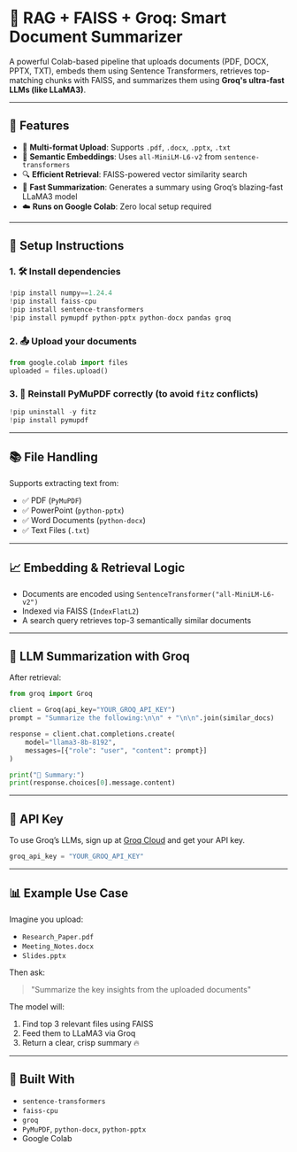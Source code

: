 
# 🧠 RAG + FAISS + Groq: Smart Document Summarizer

A powerful Colab-based pipeline that uploads documents (PDF, DOCX, PPTX, TXT), embeds them using Sentence Transformers, retrieves top-matching chunks with FAISS, and summarizes them using **Groq's ultra-fast LLMs (like LLaMA3)**.

---

## 🚀 Features

- 📄 **Multi-format Upload**: Supports `.pdf`, `.docx`, `.pptx`, `.txt`
- 🧠 **Semantic Embeddings**: Uses `all-MiniLM-L6-v2` from `sentence-transformers`
- 🔍 **Efficient Retrieval**: FAISS-powered vector similarity search
- 🤖 **Fast Summarization**: Generates a summary using Groq’s blazing-fast LLaMA3 model
- ☁️ **Runs on Google Colab**: Zero local setup required

---

## 🔧 Setup Instructions

### 1. 🛠 Install dependencies
```python
!pip install numpy==1.24.4
!pip install faiss-cpu
!pip install sentence-transformers
!pip install pymupdf python-pptx python-docx pandas groq
```

### 2. 📤 Upload your documents
```python
from google.colab import files
uploaded = files.upload()
```

### 3. 🧹 Reinstall PyMuPDF correctly (to avoid `fitz` conflicts)
```python
!pip uninstall -y fitz
!pip install pymupdf
```

---

## 📚 File Handling

Supports extracting text from:
- ✅ PDF (`PyMuPDF`)
- ✅ PowerPoint (`python-pptx`)
- ✅ Word Documents (`python-docx`)
- ✅ Text Files (`.txt`)

---

## 📈 Embedding & Retrieval Logic

- Documents are encoded using `SentenceTransformer("all-MiniLM-L6-v2")`
- Indexed via FAISS (`IndexFlatL2`)
- A search query retrieves top-3 semantically similar documents

---

## 🧠 LLM Summarization with Groq

After retrieval:
```python
from groq import Groq

client = Groq(api_key="YOUR_GROQ_API_KEY")
prompt = "Summarize the following:\n\n" + "\n\n".join(similar_docs)

response = client.chat.completions.create(
    model="llama3-8b-8192",
    messages=[{"role": "user", "content": prompt}]
)

print("🧠 Summary:")
print(response.choices[0].message.content)
```

---

## 🔐 API Key

To use Groq’s LLMs, sign up at [Groq Cloud](https://console.groq.com/) and get your API key.

```python
groq_api_key = "YOUR_GROQ_API_KEY"
```

---

## 📊 Example Use Case

Imagine you upload:
- `Research_Paper.pdf`
- `Meeting_Notes.docx`
- `Slides.pptx`

Then ask:  
> "Summarize the key insights from the uploaded documents"

The model will:
1. Find top 3 relevant files using FAISS
2. Feed them to LLaMA3 via Groq
3. Return a clear, crisp summary 🔥

---

## 🧠 Built With

- `sentence-transformers`
- `faiss-cpu`
- `groq`
- `PyMuPDF`, `python-docx`, `python-pptx`
- Google Colab
